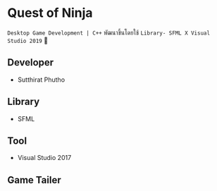 # Quest of Ninja

`Desktop Game Development | C++` พัฒนาขึ้นโดยใช้ `Library- SFML X Visual Studio 2019` 👾

## Developer

* Sutthirat Phutho

## Library

* SFML

## Tool 

* Visual Studio 2017

## Game Tailer


